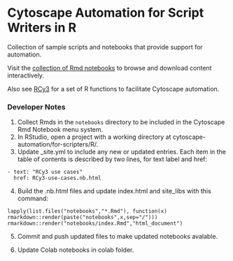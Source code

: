 # Cytoscape Automation for Script Writers in R
Collection of sample scripts and notebooks that provide support for automation.

Visit the [collection of Rmd notebooks](https://cytoscape.org/cytoscape-automation/for-scripters/R/notebooks/) to browse and download content interactively.

Also see [RCy3](https://bioconductor.org/packages/RCy3/) for a set of R functions to facilitate Cytoscape automation.


### Developer Notes
1. Collect Rmds in the ```notebooks``` directory to be included in the Cytoscape Rmd Notebook menu system. 
2. In RStudio, open a project with a working directory at cytoscape-automation/for-scripters/R/. 
3. Update _site.yml to include any new or updated entries. Each item in the table of contents is described by two lines, for text label and href:
```
- text: "RCy3 use cases"
  href: RCy3-use-cases.nb.html
```
4. Build the .nb.html files and update index.html and site_libs with this command:

```
lapply(list.files("notebooks","*.Rmd"), function(x) rmarkdown::render(paste("notebooks",x,sep="/")))
rmarkdown::render("notebooks/index.Rmd","html_document")
```

5. Commit and push updated files to make updated notebooks avalable.

6. Update Colab notebooks in colab folder.
